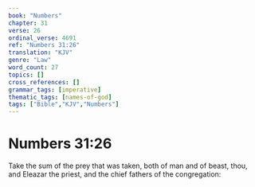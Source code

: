 ```yaml
---
book: "Numbers"
chapter: 31
verse: 26
ordinal_verse: 4691
ref: "Numbers 31:26"
translation: "KJV"
genre: "Law"
word_count: 27
topics: []
cross_references: []
grammar_tags: [imperative]
thematic_tags: [names-of-god]
tags: ["Bible","KJV","Numbers"]
---
```


# Numbers 31:26

Take the sum of the prey that was taken, both of man and of beast, thou, and Eleazar the priest, and the chief fathers of the congregation:
